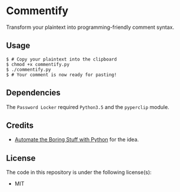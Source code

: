 # Commentify

Transform your plaintext into programming-friendly comment syntax.

## Usage

```
$ # Copy your plaintext into the clipboard
$ chmod +x commentify.py
$ ./commentify.py
$ # Your comment is now ready for pasting!
```

## Dependencies

The `Password Locker` required `Python3.5` and the `pyperclip` module.

## Credits

* [Automate the Boring Stuff with Python](https://www.automatetheboringstuff.com) for the idea.

## License

The code in this repository is under the following license(s):

* MIT
